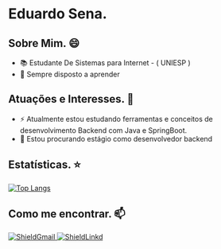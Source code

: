 <h1> Eduardo Sena. </h1>



<h2> Sobre Mim. 😄</h2>
  <ul> 
    <li>📚 Estudante De Sistemas para Internet - ( UNIESP ) </li>
    <li>💼 Sempre disposto a aprender </li>
  </ul>
 
  <h2> Atuações e Interesses. 🌱</h2>
   <ul>
    <li>⚡ Atualmente estou estudando ferramentas e conceitos de desenvolvimento Backend com Java e SpringBoot. </li>
    <li>🔭 Estou procurando estágio como desenvolvedor backend </li>
   </ul>
  
  <h2> Estatísticas. ⭐</h2>
   
 [![Top Langs](https://github-readme-stats.vercel.app/api/top-langs/?username=eduardojpsena&theme=merko&show_icons=truee&exclude_repo=github-readme-stats,anuraghazra.github.io)](https://github.com/eduardojpsena) 
  
  <h2> Como me encontrar. 📫</h2> 
  
  <a target="_blank" href="mailto:eduardojpsena@gmail.com?subject=Hello%20again"><img src="https://img.shields.io/badge/Gmail-D14836?style=for-the-badge&logo=gmail&logoColor=white" alt="ShieldGmail"/> </a>
<a target="_blank" href="https://www.linkedin.com/in/eduardo-sena-1b1a02163/"><img src="https://img.shields.io/badge/LinkedIn-0077B5?style=for-the-badge&logo=linkedin&logoColor=white" alt="ShieldLinkd"/> </a>
  
<!--
**eduardojpsena/eduardojpsena** is a ✨ _special_ ✨ repository because its `README.md` (this file) appears on your GitHub profile.

Here are some ideas to get you started:

- 🔭 I’m currently working on ...
- 🌱 I’m currently learning ...
- 👯 I’m looking to collaborate on ...
- 🤔 I’m looking for help with ...
- 💬 Ask me about ...
- 📫 How to reach me: ...
- 😄 Pronouns: ...
- ⚡ Fun fact: ...
--> 
